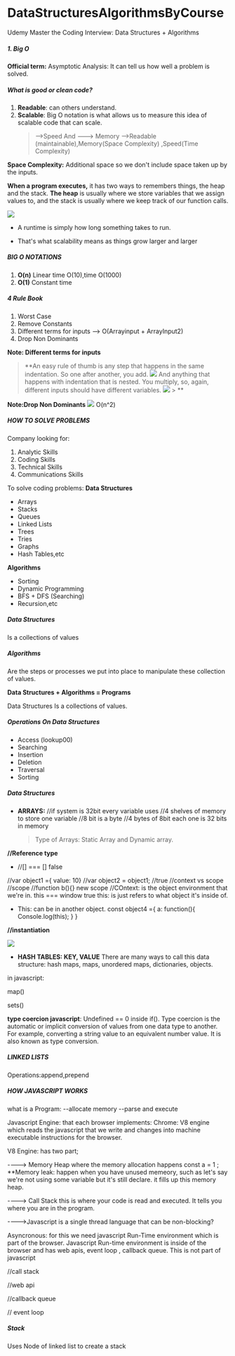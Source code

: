 # DataStructuresAlgorithmsByCourse

Udemy Master the Coding Interview: Data Structures + Algorithms

##### 1. Big O

**Official term:** Asymptotic Analysis:
It can tell us how well a problem is solved.

##### What is good or clean code?

1. **Readable**: can others understand.
1. **Scalable**: Big O notation is what allows us to measure this idea of scalable code that can scale.
   > -->Speed And ---> Memory
   > -->Readable (maintainable),Memory(Space Complexity) ,Speed(Time Complexity)

**Space Complexity:** Additional space so we don't include space taken up by the inputs.

**When a program executes,** it has two ways to remembers things, the heap and the stack.
**The heap** is usually where we store variables that we assign values to, and the stack is usually where we keep track of our function calls.

![](BigOchart.png)

- A runtime is simply how long something takes to run.

- That's what scalability means as things grow larger
  and larger

##### BIG O NOTATIONS

1. **O(n)** Linear time O(10),time O(1000)
1. **O(1)** Constant time

##### 4 Rule Book

1. Worst Case
1. Remove Constants
1. Different terms for inputs -->
   O(Arrayinput + ArrayInput2)
1. Drop Non Dominants

**Note: Different terms for inputs**

> **An easy rule of thumb is any step that happens in the same indentation. So one after another, you add.
> ![](Same%20indentations.png)
> And anything that happens with indentation that is nested. You multiply, so, again, different inputs should have different variables.
> ![](Different%20Indentation.png) > **

**Note:Drop Non Dominants**
![](Dominant%20Term.png)
O(n^2)

##### HOW TO SOLVE PROBLEMS

Company looking for:

1. Analytic Skills
2. Coding Skills
3. Technical Skills
4. Communications Skills

To solve coding problems:
**Data Structures**

- Arrays
- Stacks
- Queues
- Linked Lists
- Trees
- Tries
- Graphs
- Hash Tables,etc

**Algorithms**

- Sorting
- Dynamic Programming
- BFS + DFS (Searching)
- Recursion,etc

##### Data Structures

Is a collections of values

##### Algorithms

Are the steps or processes we put into place to manipulate these collection of values.

**Data Structures + Algorithms = Programs**

Data Structures
Is a collections of values.

##### Operations On Data Structures

- Access (lookup00)
- Searching
- Insertion
- Deletion
- Traversal
- Sorting

##### Data Structures

- **ARRAYS:**
  //if system is 32bit every variable uses
  //4 shelves of memory to store one variable
  //8 bit is a byte
  //4 bytes of 8bit each one is 32 bits in memory
  > Type of Arrays: Static Array and Dynamic array.

**//Reference type**

- //[] === [] false

//var object1 ={ value: 10}
//var object2 = object1; //true
//context vs scope
//scope
//function b(){} new scope
//COntext: is the object environment that we're in.
this === window true
this: is just refers to what object it's inside of.

- This: can be in another object.
  const object4 ={
  a: function(){
  Console.log(this);
  }
  }

**//instantiation**

![](Array%20Memory.png)

- **HASH TABLES: KEY, VALUE**
  There are many ways to call this data structure: hash maps, maps, unordered maps, dictionaries, objects.

in javascript:

map()

sets()

**type coercion javascript**: Undefined == 0 inside if().
Type coercion is the automatic or implicit conversion of values from one data type to another. For example, converting a string value to an equivalent number value. It is also known as type conversion.

##### LINKED LISTS

Operations:append,prepend

##### HOW JAVASCRIPT WORKS

what is a Program:
--allocate memory
--parse and execute

Javascript Engine: that each browser implements:
Chrome: V8 engine which reads the javascript that we write
and changes into machine executable instructions for the browser.

V8 Engine:
has two part;

----> Memory Heap
where the memory allocation happens
const a = 1 ;
\*\*Memory leak: happen when you have unused memeory,
such as let's say we're not using some variable
but it's still declare. it fills up this memory heap.

----> Call Stack
this is where your code is read and executed.
It tells you where you are in the program.

---->Javascript is a single thread language that can be non-blocking?

Asyncronous: for this we need javascript Run-Time environment which is part of the browser.
Javascript Run-time environment is inside of the browser and has web apis, event loop , callback queue. This is not part of javascript

//call stack

//web api

//callback queue

// event loop


##### Stack

Uses Node of linked list to create a stack

